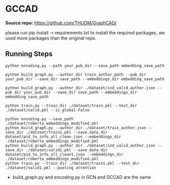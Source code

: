 # GCCAD

**Source repo:** https://github.com/THUDM/GraphCAD/

please run pip install -r requirements.txt to install the required packages, we used more packages than the original repo.

## Running Steps

``` 
python encoding.py --path your_pub_dir --save_path embedding_save_path

python build_graph.py --author_dir train_author_path --pub_dir your_pub_dir --save_dir save_path --embeddings_dir embedding_save_path

python build_graph.py --author_dir ./dataset/ind_valid_author.json --pub_dir your_pub_dir --save_dir save_path --embeddings_dir embedding_save_path

python train.py --train_dir ./dataset/train.pkl --test_dir ./dataset/valid.pkl --is_global False

python encoding.py --save_path ./dataset/roberta_embeddings_modified.pkl
python build_graph.py --author_dir ./dataset/train_author.json --save_dir ./dataset/train1.pkl --save_data_dir dataset/pid_to_info_all_clean.json --embeddings_dir ./dataset/roberta_embeddings_modified.pkl
python build_graph.py --author_dir ./dataset/ind_valid_author.json --save_dir ./dataset/valid1.pkl --save_data_dir dataset/pid_to_info_all_clean1.json --embeddings_dir ./dataset/roberta_embeddings_modified.pkl
python train.py --train_dir ./dataset/train1.pkl --test_dir ./dataset/valid1.pkl --pooling attention
```

- build_graph.py and encoding.py in GCN and GCCAD are the same